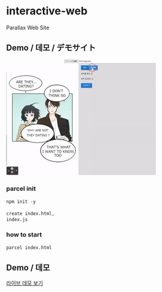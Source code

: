 # interactive-web
Parallax Web Site

## Demo / 데모 / デモサイト
![](https://github.com/sungkuk5420/translate-by-ocr/blob/main/preview.gif/) 
  

### parcel init

```
npm init -y

create index.html,
index.js
```

### how to start
```
parcel index.html
```
## Demo / 데모

[라이브 데모 보기](https://halloween-interactive-web.netlify.app/)
